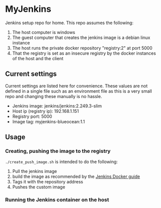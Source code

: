 # MyJenkins

Jenkins setup repo for home. This repo assumes the following:

1. The host computer is windows
2. The guest computer that creates the jenkins image is a debian linux instance
3. The host runs the private docker repository "registry:2" at port 5000
4. That the registry is set as an insecure registry by the docker instances of
   the host and the client

## Current settings

Current settings are listed here for convenience. These values are not defined
in a single file such as an environment file as this is a very small repo and
changing these manually is no hassle.

- Jenkins image: jenkins/jenkins:2.249.3-slim
- Host ip (registry ip): 192.168.1.151
- Registry port: 5000
- Image tag: myjenkins-blueocean:1.1

## Usage

### Creating, pushing the image to the registry

`./create_push_image.sh` is intended to do the following:

1. Pull the jenkins image
2. build the image as recommended by the
   [Jenkins Docker guide](https://www.jenkins.io/doc/book/installing/docker/)
3. Tags it with the repository address
4. Pushes the custom image

### Running the Jenkins container on the host
